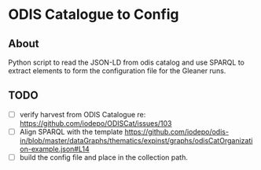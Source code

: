 # ODIS Catalogue to Config

## About

Python script to read the JSON-LD from odis catalog 
and use SPARQL to extract elements to form the 
configuration file for the Gleaner runs.

## TODO

- [ ] verify harvest from ODIS Catalogue re: https://github.com/iodepo/ODISCat/issues/103
- [ ] Align SPARQL with the template https://github.com/iodepo/odis-in/blob/master/dataGraphs/thematics/expinst/graphs/odisCatOrganization-example.json#L14
- [ ] build the config file and place in the collection path.